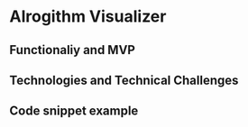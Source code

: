 # Alrogithm Visualizer

## Functionaliy and MVP


## Technologies and Technical Challenges


## Code snippet example